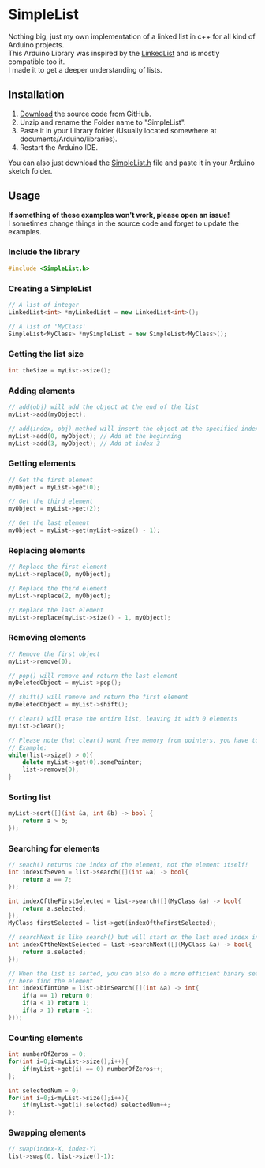 # SimpleList

Nothing big, just my own implementation of a linked list in c++ for all kind of Arduino projects.  
This Arduino Library was inspired by the [LinkedList](https://github.com/ivanseidel/LinkedList) 
and is mostly compatible too it.   
I made it to get a deeper understanding of lists.  

## Installation

1) [Download](https://github.com/spacehuhn/SimpleList/archive/master.zip) the source code from GitHub.  
2) Unzip and rename the Folder name to "SimpleList".  
3) Paste it in your Library folder (Usually located somewhere at documents/Arduino/libraries).  
4) Restart the Arduino IDE.  

You can also just download the [SimpleList.h](https://github.com/spacehuhn/SimpleList/blob/master/src/SimpleList.h) 
file and paste it in your Arduino sketch folder.  

## Usage

**If something of these examples won't work, please open an issue!**  
I sometimes change things in the source code and forget to update the examples.  

### Include the library
```c++
#include <SimpleList.h>  
```

### Creating a SimpleList
```c++
// A list of integer
LinkedList<int> *myLinkedList = new LinkedList<int>();

// A list of 'MyClass'
SimpleList<MyClass> *mySimpleList = new SimpleList<MyClass>();
```

### Getting the list size
```c++
int theSize = myList->size();
```

### Adding elements
```c++
// add(obj) will add the object at the end of the list
myList->add(myObject);

// add(index, obj) method will insert the object at the specified index
myList->add(0, myObject); // Add at the beginning
myList->add(3, myObject); // Add at index 3
```

### Getting elements
```c++
// Get the first element
myObject = myList->get(0);

// Get the third element
myObject = myList->get(2);

// Get the last element
myObject = myList->get(myList->size() - 1);
```

### Replacing elements
```c++
// Replace the first element
myList->replace(0, myObject);

// Replace the third element
myList->replace(2, myObject);

// Replace the last element
myList->replace(myList->size() - 1, myObject);
```

### Removing elements
```c++
// Remove the first object
myList->remove(0);

// pop() will remove and return the last element
myDeletedObject = myList->pop();

// shift() will remove and return the first element
myDeletedObject = myList->shift();

// clear() will erase the entire list, leaving it with 0 elements
myList->clear();

// Please note that clear() wont free memory from pointers, you have to manually delete/free those!
// Example:
while(list->size() > 0){
    delete myList->get(0).somePointer;
    list->remove(0);
}
```

### Sorting list
```c++
myList->sort([](int &a, int &b) -> bool { 
    return a > b; 
});
```

### Searching for elements
```c++
// seach() returns the index of the element, not the element itself!
int indexOfSeven = list->search([](int &a) -> bool{ 
    return a == 7; 
});

int indexOftheFirstSelected = list->search([](MyClass &a) -> bool{ 
    return a.selected; 
});
MyClass firstSelected = list->get(indexOftheFirstSelected);

// searchNext is like search() but will start on the last used index instead of index 0
int indexOftheNextSelected = list->searchNext([](MyClass &a) -> bool{ 
    return a.selected; 
});

// When the list is sorted, you can also do a more efficient binary search
// here find the element 
int indexOfIntOne = list->binSearch([](int &a) -> int{ 
    if(a == 1) return 0; 
    if(a < 1) return 1; 
    if(a > 1) return -1;   
})); 
```

### Counting elements
```c++
int numberOfZeros = 0;
for(int i=0;i<myList->size();i++){
    if(myList->get(i) == 0) numberOfZeros++;  
};

int selectedNum = 0;
for(int i=0;i<myList->size();i++){
    if(myList->get(i).selected) selectedNum++;  
};
```

### Swapping elements
```c++
// swap(index-X, index-Y)
list->swap(0, list->size()-1);
```
